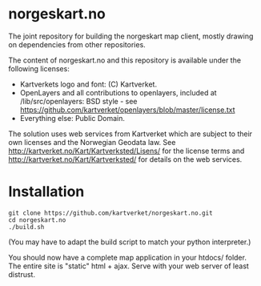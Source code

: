norgeskart.no
=============

The joint repository for building the norgeskart map client, mostly drawing on dependencies from other repositories.

The content of norgeskart.no and this repository is available under the following licenses:

* Kartverkets logo and font: (C) Kartverket. 
* OpenLayers and all contributions to openlayers, included at /lib/src/openlayers: BSD style - see https://github.com/kartverket/openlayers/blob/master/license.txt
* Everything else: Public Domain.

The solution uses web services from Kartverket which are subject to their own licenses and the Norwegian Geodata law. See http://kartverket.no/Kart/Kartverksted/Lisens/ for the license terms and http://kartverket.no/Kart/Kartverksted/ for details on the web services.

Installation
============

    git clone https://github.com/kartverket/norgeskart.no.git
    cd norgeskart.no
    ./build.sh 
    
(You may have to adapt the build script to match your python interpreter.)

You should now have a complete map application in your htdocs/ folder. 
The entire site is "static" html + ajax. 
Serve with your web server of least distrust.
